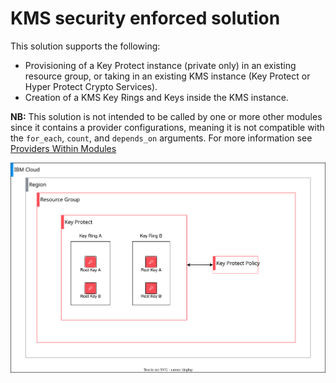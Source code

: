 # KMS security enforced solution

This solution supports the following:
- Provisioning of a Key Protect instance (private only) in an existing resource group, or taking in an existing KMS instance (Key Protect or Hyper Protect Crypto Services).
- Creation of a KMS Key Rings and Keys inside the KMS instance.

**NB:** This solution is not intended to be called by one or more other modules since it contains a provider configurations, meaning it is not compatible with the `for_each`, `count`, and `depends_on` arguments. For more information see [Providers Within Modules](https://developer.hashicorp.com/terraform/language/modules/develop/providers)

![key-protect](https://github.com/terraform-ibm-modules/terraform-ibm-kms-all-inclusive/blob/main/reference-architecture/key_protect.svg)
